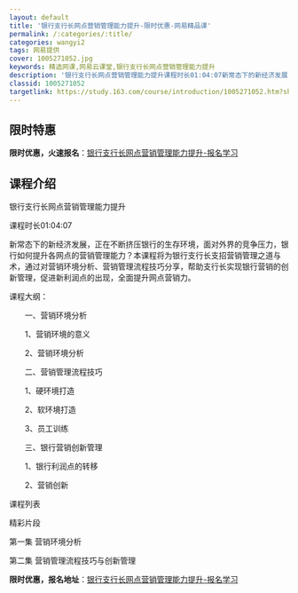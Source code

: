 ```yaml
---
layout: default
title: '银行支行长网点营销管理能力提升-限时优惠-网易精品课'
permalink: /:categories/:title/
categories: wangyi2
tags: 网易提供
cover: 1005271052.jpg
keywords: 精选网课,网易云课堂,银行支行长网点营销管理能力提升
description: '银行支行长网点营销管理能力提升课程时长01:04:07新常态下的新经济发展，正在不断挤压银行的生存环境，面对外界的竞争压'
classid: 1005271052
targetlink: https://study.163.com/course/introduction/1005271052.htm?share=1&shareId=1025206652&utm_campaign=share&utm_medium=iphoneShare&utm_source=&utm_u=1025206652
---
```


## 限时特惠

**限时优惠，火速报名**：[银行支行长网点营销管理能力提升-报名学习](https://study.163.com/course/introduction/1005271052.htm?share=1&shareId=1025206652&utm_campaign=share&utm_medium=iphoneShare&utm_source=&utm_u=1025206652)

## 课程介绍

银行支行长网点营销管理能力提升

课程时长01:04:07

新常态下的新经济发展，正在不断挤压银行的生存环境，面对外界的竞争压力，银行如何提升各网点的营销管理能力？本课程将为银行支行长支招营销管理之道与术，通过对营销环境分析、营销管理流程技巧分享，帮助支行长实现银行营销的创新管理，促进新利润点的出现，全面提升网点营销力。



课程大纲：

　　一、营销环境分析

　　1、营销环境的意义

　　2、营销环境分析

　　二、营销管理流程技巧

　　1、硬环境打造

　　2、软环境打造

　　3、员工训练

　　三、银行营销创新管理

　　1、银行利润点的转移

　　2、营销创新

课程列表

精彩片段 

 第一集 营销环境分析

第二集 营销管理流程技巧与创新管理

**限时优惠，报名地址**：[银行支行长网点营销管理能力提升-报名学习](https://study.163.com/course/introduction/1005271052.htm?share=1&shareId=1025206652&utm_campaign=share&utm_medium=iphoneShare&utm_source=&utm_u=1025206652)

